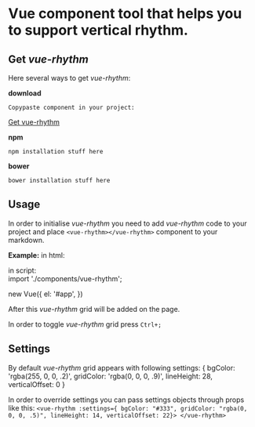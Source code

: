 # Vue component tool that helps you to support vertical rhythm.

Get *vue-rhythm*
----------

Here several ways to get *vue-rhythm*:

**download**

    Copypaste component in your project:
[Get vue-rhythm](https://raw.githubusercontent.com/psr1919plus21/vue-rhythm/master/vue-rhythm/index.js)

**npm**

    npm installation stuff here

**bower**

    bower installation stuff here


Usage
---------
In order to initialise *vue-rhythm*  you need to add *vue-rhythm* code to your project and place `<vue-rhythm></vue-rhythm>` component to your markdown.

**Example:**
in html:
    <div id="app">
      <vue-rhythm></vue-rhythm>
    </div>

in script:  
   import './components/vue-rhythm';

   new Vue({
     el: '#app',
   })


After this *vue-rhythm* grid will be added on the page.

In order to toggle *vue-rhythm* grid press `Ctrl+;`

Settings
---------

By default *vue-rhythm* grid appears with following settings:
  {
    bgColor: 'rgba(255, 0, 0, .2)',
    gridColor: 'rgba(0, 0, 0, .9)',
    lineHeight: 28,
    verticalOffset: 0
  }

In order to override settings you can pass settings objects through props like this:
    `<vue-rhythm
      :settings={
        bgColor: "#333",
        gridColor: "rgba(0, 0, 0, .5)",
        lineHeight: 14,
        verticalOffset: 22}>
    </vue-rhythm>`
